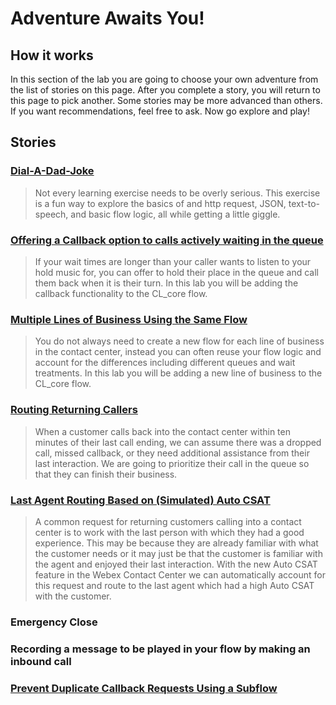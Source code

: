 # Adventure Awaits You!

## How it works
In this section of the lab you are going to choose your own adventure from the list of stories on this page.  After you complete a story, you will return to this page to pick another. Some stories may be more advanced than others.  If you want recommendations, feel free to ask.  Now go explore and play!

## Stories

### [Dial-A-Dad-Joke](dadJoke.md)
> Not every learning exercise needs to be overly serious.  This exercise is a fun way to explore the basics of and http request, JSON, text-to-speech, and basic flow logic, all while getting a little giggle.


### [Offering a Callback option to calls actively waiting in the queue](callback.md)
> If your wait times are longer than your caller wants to listen to your hold music for, you can offer to hold their place in the queue and call them back when it is their turn.  In this lab you will be adding the callback functionality to the CL<w class="POD"></w>_core</copy> flow.


### [Multiple Lines of Business Using the Same Flow](multiLOB.md)
> You do not always need to create a new flow for each line of business in the contact center, instead you can often reuse your flow logic and account for the differences including different queues and wait treatments.  In this lab you will be adding a new line of business to the CL<w class="POD"></w>_core</copy> flow.


### [Routing Returning Callers](returningCaller.md)
> When a customer calls back into the contact center within ten minutes of their last call ending, we can assume there was a dropped call, missed callback, or they need additional assistance from their last interaction. We are going to prioritize their call in the queue so that they can finish their business.


### [Last Agent Routing Based on (Simulated) Auto CSAT](LARbasedOnCSAT.md)
> A common request for returning customers calling into a contact center is to work with the last person with which they had a good experience. This may be because they are already familiar with what the customer needs or it may just be that the customer is familiar with the agent and enjoyed their last interaction. With the new Auto CSAT feature in the Webex Contact Center we can automatically account for this request and route to the last agent which had a high Auto CSAT with the customer. 

### Emergency Close
>


### Recording a message to be played in your flow by making an inbound call
>


### [Prevent Duplicate Callback Requests Using a Subflow](dupCheck.md)
>



